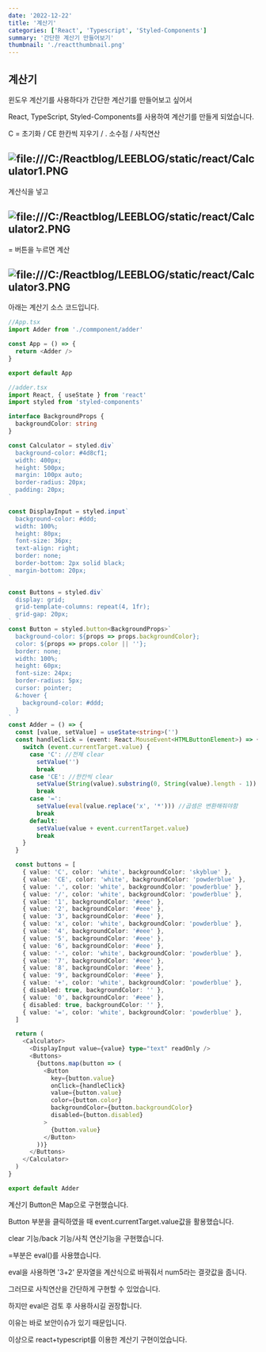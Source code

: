 ```yaml
---
date: '2022-12-22'
title: '계산기'
categories: ['React', 'Typescript', 'Styled-Components']
summary: '간단한 계산기 만들어보기'
thumbnail: './reactthumbnail.png'
---
```


## 계산기

윈도우 계산기를 사용하다가 간단한 계산기를 만들어보고 싶어서

React, TypeScript, Styled-Components를 사용하여 계산기를 만들게 되었습니다.

C = 초기화 / CE 한칸씩 지우기 / . 소수점 / 사칙연산

## ![file:///C:/Reactblog/LEEBLOG/static/react/Calculator1.PNG](../static/react/Calculator1.PNG)

계산식을 넣고

## ![file:///C:/Reactblog/LEEBLOG/static/react/Calculator2.PNG](../static/react/Calculator2.PNG)

= 버튼을 누르면 계산

## ![file:///C:/Reactblog/LEEBLOG/static/react/Calculator3.PNG](../static/react/Calculator3.PNG)

아래는 계산기 소스 코드입니다.

```typescript
//App.tsx
import Adder from './commponent/adder'

const App = () => {
  return <Adder />
}

export default App
```

```typescript
//adder.tsx
import React, { useState } from 'react'
import styled from 'styled-components'

interface BackgroundProps {
  backgroundColor: string
}

const Calculator = styled.div`
  background-color: #4d8cf1;
  width: 400px;
  height: 500px;
  margin: 100px auto;
  border-radius: 20px;
  padding: 20px;
`

const DisplayInput = styled.input`
  background-color: #ddd;
  width: 100%;
  height: 80px;
  font-size: 36px;
  text-align: right;
  border: none;
  border-bottom: 2px solid black;
  margin-bottom: 20px;
`

const Buttons = styled.div`
  display: grid;
  grid-template-columns: repeat(4, 1fr);
  grid-gap: 20px;
`
const Button = styled.button<BackgroundProps>`
  background-color: ${props => props.backgroundColor};
  color: ${props => props.color || ''};
  border: none;
  width: 100%;
  height: 60px;
  font-size: 24px;
  border-radius: 5px;
  cursor: pointer;
  &:hover {
    background-color: #ddd;
  }
`
const Adder = () => {
  const [value, setValue] = useState<string>('')
  const handleClick = (event: React.MouseEvent<HTMLButtonElement>) => {
    switch (event.currentTarget.value) {
      case 'C': //전체 clear
        setValue('')
        break
      case 'CE': //한칸씩 clear
        setValue(String(value).substring(0, String(value).length - 1))
        break
      case '=':
        setValue(eval(value.replace('x', '*'))) //곱셈은 변환해줘야함
        break
      default:
        setValue(value + event.currentTarget.value)
        break
    }
  }

  const buttons = [
    { value: 'C', color: 'white', backgroundColor: 'skyblue' },
    { value: 'CE', color: 'white', backgroundColor: 'powderblue' },
    { value: '.', color: 'white', backgroundColor: 'powderblue' },
    { value: '/', color: 'white', backgroundColor: 'powderblue' },
    { value: '1', backgroundColor: '#eee' },
    { value: '2', backgroundColor: '#eee' },
    { value: '3', backgroundColor: '#eee' },
    { value: 'x', color: 'white', backgroundColor: 'powderblue' },
    { value: '4', backgroundColor: '#eee' },
    { value: '5', backgroundColor: '#eee' },
    { value: '6', backgroundColor: '#eee' },
    { value: '-', color: 'white', backgroundColor: 'powderblue' },
    { value: '7', backgroundColor: '#eee' },
    { value: '8', backgroundColor: '#eee' },
    { value: '9', backgroundColor: '#eee' },
    { value: '+', color: 'white', backgroundColor: 'powderblue' },
    { disabled: true, backgroundColor: '' },
    { value: '0', backgroundColor: '#eee' },
    { disabled: true, backgroundColor: '' },
    { value: '=', color: 'white', backgroundColor: 'powderblue' },
  ]

  return (
    <Calculator>
      <DisplayInput value={value} type="text" readOnly />
      <Buttons>
        {buttons.map(button => (
          <Button
            key={button.value}
            onClick={handleClick}
            value={button.value}
            color={button.color}
            backgroundColor={button.backgroundColor}
            disabled={button.disabled}
          >
            {button.value}
          </Button>
        ))}
      </Buttons>
    </Calculator>
  )
}

export default Adder
```

계산기 Button은 Map으로 구현했습니다.

Button 부분을 클릭하였을 때 event.currentTarget.value값을 활용했습니다.

clear 기능/back 기능/사칙 연산기능을 구현했습니다.

=부분은 eval()를 사용했습니다.

eval을 사용하면 '3+2' 문자열을 계산식으로 바꿔줘서 num5라는 결괏값을 줍니다.

그러므로 사칙연산을 간단하게 구현할 수 있었습니다.

하지만 eval은 검토 후 사용하시길 권장합니다.

이유는 바로 보안이슈가 있기 때문입니다.

이상으로 react+typescript를 이용한 계산기 구현이었습니다.
